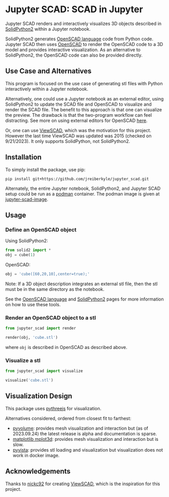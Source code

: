 # Jupyter SCAD: SCAD in Jupyter

Jupyter SCAD renders and interactively visualizes 3D objects described in [SolidPython2](https://github.com/jeff-dh/SolidPython) within a Jupyter notebook.

SolidPython2 generates [OpenSCAD language](https://en.wikibooks.org/wiki/OpenSCAD_User_Manual#The_OpenSCAD_Language_Reference) code from Python code. Jupyter SCAD then uses [OpenSCAD](https://openscad.org) to render the OpenSCAD code to a 3D model and provides interactive visualization. As an alternative to SolidPython2, the OpenSCAD code can also be provided directly.


## Use Case and Alternatives

This program is focused on the use case of generating stl files with Python interactively within a Jupyter notebook.

Alternatively, one could use a Jupyter notebook as an external editor, using SolidPython2 to update the SCAD file and OpenSCAD to visualize and render the SCAD file.
The benefit to this approach is that one can visualize the preview. The drawback is that the two-program workflow can feel distracting.
See more on using external editors for OpenSCAD [here](https://en.wikibooks.org/wiki/OpenSCAD_User_Manual/Using_an_external_Editor_with_OpenSCAD).

Or, one can use [ViewSCAD](https://github.com/nickc92/ViewSCAD), which was the motivation for this project. However the last time ViewSCAD was updated was 2015 (checked on 9/21/2023). It only supports SolidPython, not SolidPython2.

## Installation

To simply install the package, use pip:

```
pip install git+https://github.com/jreiberkyle/jupyter_scad.git
```

Alternately, the entire Jupyter notebook, SolidPython2, and Jupyter SCAD setup could be run as a [podman]() container.
The podman image is given at [jupyter-scad-image]().


## Usage

### Define an OpenSCAD object

Using SolidPython2:
```python
from solid2 import *
obj = cube(1)
```

OpenSCAD:
```python
obj = 'cube([60,20,10],center=true);'
```

Note: If a 3D object description integrates an external stl file, then the stl must be in the same directory as the notebook.

See the [OpenSCAD language](https://en.wikibooks.org/wiki/OpenSCAD_User_Manual#The_OpenSCAD_Language_Reference) and [SolidPython2](https://github.com/jeff-dh/SolidPython) pages for more information on how to use these tools.

### Render an OpenSCAD object to a stl

```python
from jupyter_scad import render

render(obj, 'cube.stl')
```
where `obj` is described in OpenSCAD as described above.

### Visualize a stl

```python
from jupyter_scad import visualize

visualize('cube.stl')
```

## Visualization Design

This package uses [pythreejs](https://pythreejs.readthedocs.io/) for visualization.

Alternatives considered, ordered from closest fit to farthest:
- [pyvolume](https://pyvolume.readthedocs.io/): provides mesh visualization and interaction but (as of 2023.09.24) the latest release is alpha and documentation is sparse.
- [matplotlib mplot3d](https://matplotlib.org/2.2.2/mpl_toolkits/mplot3d/faq.html#toolkit-mplot3d-faq): provides mesh visualization and interaction but is slow.
- [pyvista](https://pyvista.org/): provides stl loading and visualization but visualization does not work in docker image.

## Acknowledgements

Thanks to [nickc92](https://github.com/nickc92) for creating [ViewSCAD](https://github.com/nickc92/ViewSCAD), which is the inspiration for this project.
